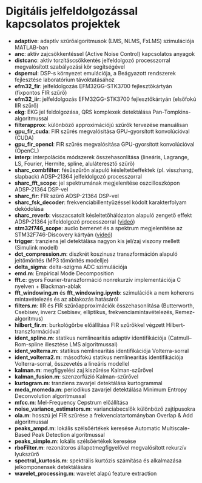 # Digitális jelfeldolgozással kapcsolatos projektek

- **adaptive**: adaptív szűrőalgoritmusok (LMS, NLMS, FxLMS) szimulációja MATLAB-ban
- **anc**: aktív zajcsökkentéssel (Active Noise Control) kapcsolatos anyagok
- **distcanc**: aktív torzításcsökkentés jelfeldolgozó processzorral megvalósított szabályozási kör segítségével
- **dspemul**: DSP-s környezet emulációja, a Beágyazott rendszerek fejlesztése laboratórium távoktatásához
- **efm32_fir**: jelfeldolgozás EFM32GG-STK3700 fejlesztőkártyán (fixpontos FIR szűrő)
- **efm32_iir**: jelfeldolgozás EFM32GG-STK3700 fejlesztőkártyán (elsőfokú IIR szűrő)
- **ekg**: EKG jel feldolgozása, QRS komplexek detektálása Pan-Tompkins-algoritmussal
- **filterapprox**: különböző approximációjú szűrők tervezése manuálisan
- **gpu_fir_cuda**: FIR szűrés megvalósítása GPU-gyorsított konvolúcióval (CUDA)
- **gpu_fir_opencl**: FIR szűrés megvalósítása GPU-gyorsított konvolúcióval (OpenCL)
- **interp**: interpolációs módszerek összehasonlítása (lineáris, Lagrange, LS, Fourier, Hermite, spline, aluláteresztő szűrő)
- **sharc_combfilter**: fésűszűrőn alapuló késleltetőeffektek (pl. visszhang, slapback) ADSP-21364 jelfeldolgozó processzorral
- **sharc_fft_scope**: jel spektrumának megjelenítése oszcilloszkópon ADSP-21364 DSP-vel
- **sharc_fir**: FIR szűrő ADSP-21364 DSP-vel
- **sharc_fsk_decoder**: frekvenciabillentyűzéssel kódolt karakterfolyam dekódolása
- **sharc_reverb**: visszacsatolt késleltetőhálózaton alapuló zengető effekt ADSP-21364 jelfeldolgozó processzorral ([videó](https://www.youtube.com/watch?v=-eSbS0YqtKs&list=PL9_VlVdB8s882QMHiqJlDpJeKWxwP5CIG))
- **stm32f746_scope**: audio bemenet és a spektrum megjelenítése az STM32F746-Discovery kártyán ([videó](https://www.youtube.com/watch?v=P65fDKEUeow&list=PL9_VlVdB8s882QMHiqJlDpJeKWxwP5CIG))
- **trigger**: tranziens jel detektálása nagyon kis jel/zaj viszony mellett (Simulink modell)
- **dct_compression.m**: diszkrét koszinusz transzformáción alapuló jeltömörítés (MP3 tömörítés modellje)
- **delta_sigma**: delta-szigma ADC szimulációja
- **emd.m**: Empirical Mode Decomposition
- **fft.c**: gyors Fourier-transzformáció nonrekurzív implementációja C nyelven + Blackman-ablak
- **fft_windowing.m** és **fft_windowing.ipynb**: szimulációk a nem koherens mintavételezés és az ablakozás hatásáról
- **filters.m**: IIR és FIR szűrőapproximációk összehasonlítása (Butterworth, Csebisev, inverz Csebisev, elliptikus, frekvenciamintavételezés, Remez-algoritmus)
- **hilbert_fir.m**: burkológörbe előállítása FIR szűrőkkel végzett Hilbert-transzformációval
- **ident_spline.m**: statikus nemlinearitás adaptív identifikációja (Catmull–Rom-spline illesztése LMS algoritmussal)
- **ident_volterra.m**: statikus nemlinearitás identifikációja Volterra-sorral
- **ident_volterra2.m**: másodfokú statikus nemlinearitás identifikációja Volterra-sorral, összevetés a lineáris modellel
- **kalman.m**: megfigyelési zaj kiszűrése Kalman-szűrővel
- **kalman_fusion.m**: szenzorfúzió Kalman-szűrővel
- **kurtogram.m**: tranziens zavarjel detektálása kurtogrammal
- **meda_momeda.m**: periodikus zavarjel detektálása Minimum Entropy Deconvolution algoritmussal
- **mfcc.m**: Mel-Frequency Cepstrum előállítása
- **noise_variance_estimators.m**: varianciabecslők különböző zajtípusokra
- **ola.m**: hosszú jel FIR szűrése a frekvenciatartományban Overlap & Add algoritmussal
- **peaks_ampd.m**: lokális szélsőértékek keresése Automatic Multiscale-Based Peak Detection algoritmussal
- **peaks_simple.m**: lokális szélsőértékek keresése
- **rboFilter.m**: rezonátoros állapotmegfigyelővel megvalósított rekurzív lyukszűrő
- **spectral_kurtosis.m**: spektrális kurtózis számítása és alkalmazása jelkomponensek detektálására
- **wavelet_processing.m**: wavelet alapú feature extraction
